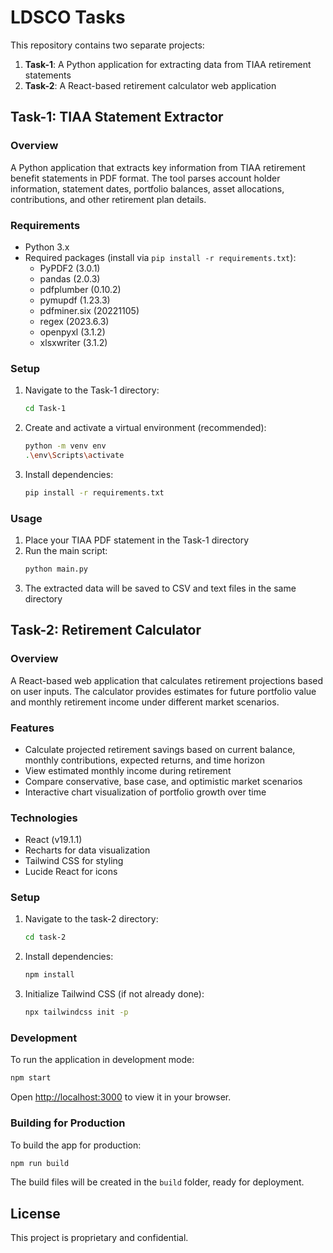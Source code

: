 # LDSCO Tasks

This repository contains two separate projects:

1. **Task-1**: A Python application for extracting data from TIAA retirement statements
2. **Task-2**: A React-based retirement calculator web application

## Task-1: TIAA Statement Extractor

### Overview
A Python application that extracts key information from TIAA retirement benefit statements in PDF format. The tool parses account holder information, statement dates, portfolio balances, asset allocations, contributions, and other retirement plan details.

### Requirements
- Python 3.x
- Required packages (install via `pip install -r requirements.txt`):
  - PyPDF2 (3.0.1)
  - pandas (2.0.3)
  - pdfplumber (0.10.2)
  - pymupdf (1.23.3)
  - pdfminer.six (20221105)
  - regex (2023.6.3)
  - openpyxl (3.1.2)
  - xlsxwriter (3.1.2)

### Setup
1. Navigate to the Task-1 directory:
   ```bash
   cd Task-1
   ```

2. Create and activate a virtual environment (recommended):
   ```bash
   python -m venv env
   .\env\Scripts\activate
   ```

3. Install dependencies:
   ```bash
   pip install -r requirements.txt
   ```

### Usage
1. Place your TIAA PDF statement in the Task-1 directory
2. Run the main script:
   ```bash
   python main.py
   ```
3. The extracted data will be saved to CSV and text files in the same directory

## Task-2: Retirement Calculator

### Overview
A React-based web application that calculates retirement projections based on user inputs. The calculator provides estimates for future portfolio value and monthly retirement income under different market scenarios.

### Features
- Calculate projected retirement savings based on current balance, monthly contributions, expected returns, and time horizon
- View estimated monthly income during retirement
- Compare conservative, base case, and optimistic market scenarios
- Interactive chart visualization of portfolio growth over time

### Technologies
- React (v19.1.1)
- Recharts for data visualization
- Tailwind CSS for styling
- Lucide React for icons

### Setup
1. Navigate to the task-2 directory:
   ```bash
   cd task-2
   ```

2. Install dependencies:
   ```bash
   npm install
   ```

3. Initialize Tailwind CSS (if not already done):
   ```bash
   npx tailwindcss init -p
   ```

### Development
To run the application in development mode:
```bash
npm start
```
Open [http://localhost:3000](http://localhost:3000) to view it in your browser.

### Building for Production
To build the app for production:
```bash
npm run build
```
The build files will be created in the `build` folder, ready for deployment.

## License
This project is proprietary and confidential.